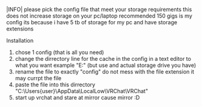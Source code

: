 |INFO|
please pick the config file that meet your storage requirements this does not increase storage on your pc/laptop
recommended 150 gigs is my config its because i have 5 tb of storage for my pc and have storage extensions

Installation
1. chose 1 config (that is all you need)
2. change the dirrectory line for the cache in the config in a text editor to what you want example "E:\" (but use and actual storage drive you have)
3. rename the file to exactly "config" do not mess with the file extension it may currpt the file
4. paste the file into this dirrectory "C:\Users\{user}\AppData\LocalLow\VRChat\VRChat"
5. start up vrchat and stare at mirror cause mirror :D 